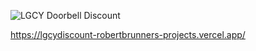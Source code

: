 ![LGCY Doorbell Discount](https://github.com/robert-brunner/Doorbell-Discount/assets/106982994/d9dd491b-5f6d-4dcb-bd80-03340cbc2724)


https://lgcydiscount-robertbrunners-projects.vercel.app/
